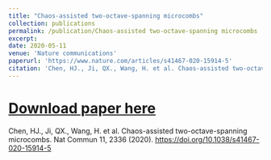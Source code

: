 ```yaml
---
title: "Chaos-assisted two-octave-spanning microcombs"
collection: publications
permalink: /publication/Chaos-assisted two-octave-spanning microcombs
excerpt: 
date: 2020-05-11
venue: 'Nature communications'
paperurl: 'https://www.nature.com/articles/s41467-020-15914-5'
citation: 'Chen, HJ., Ji, QX., Wang, H. et al. Chaos-assisted two-octave-spanning microcombs. <i>Nature communications</i> <b>11</b>, 2336 (2020).'
---
```



# [Download paper here](http://academicpages.github.io/files/paper1.pdf)

Chen, HJ., Ji, QX., Wang, H. et al. Chaos-assisted two-octave-spanning microcombs. Nat Commun 11, 2336 (2020). https://doi.org/10.1038/s41467-020-15914-5
